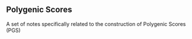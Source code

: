 ## Polygenic Scores

A set of notes specifically related to the construction of Polygenic Scores (PGS)
